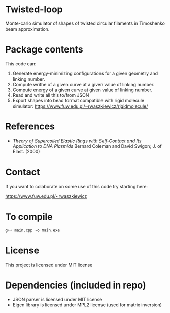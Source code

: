 # Twisted-loop
Monte-carlo simulator of shapes of twisted circular filaments in Timoshenko beam approximation.

# Package contents
This code can:
1. Generate energy-minimizing configurations for a given geometry and linking number.
2. Compute writhe of a given curve at a given value of linking number.
3. Compute energy of a given curve at given value of linking number.
4. Read and write all this to/from JSON
5. Export shapes into bead format compatible with rigid molecule simulator:
 https://www.fuw.edu.pl/~rwaszkiewicz/rigidmolecule/

# References
- *Theory of Supercoiled Elastic Rings with Self-Contact and Its Application to DNA Plasmids* Bernard Coleman and David Swigon; J. of Elast. (2000)

# Contact
If you want to colaborate on some use of this code try starting here:

https://www.fuw.edu.pl/~rwaszkiewicz

# To compile
`g++ main.cpp -o main.exe`

# License
This project is licensed under MIT license

# Dependencies (included in repo)
- JSON parser is licensed under MIT license
- Eigen library is licensed under MPL2 license (used for matrix inversion)
